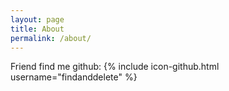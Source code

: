 ```yaml
---
layout: page
title: About
permalink: /about/
---
```


Friend find me github:
{% include icon-github.html username="findanddelete" %}
